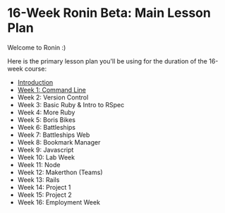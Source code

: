 # 16-Week Ronin Beta: Main Lesson Plan

Welcome to Ronin :)

Here is the primary lesson plan you'll be using for the duration of the 16-week course:

- [Introduction](ronin_introduction.md)
- [Week 1: Command Line](command_line.md)
- Week 2: Version Control
- Week 3: Basic Ruby & Intro to RSpec
- Week 4: More Ruby
- Week 5: Boris Bikes
- Week 6: Battleships
- Week 7: Battleships Web
- Week 8: Bookmark Manager
- Week 9: Javascript
- Week 10: Lab Week
- Week 11: Node
- Week 12: Makerthon (Teams)
- Week 13: Rails
- Week 14: Project 1
- Week 15: Project 2
- Week 16: Employment Week
